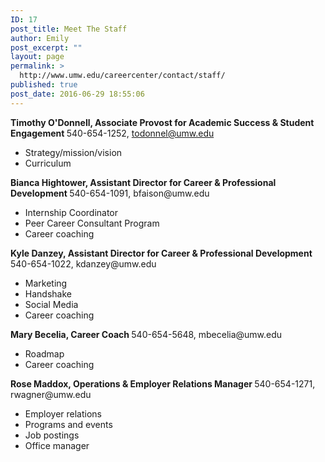 ```yaml
---
ID: 17
post_title: Meet The Staff
author: Emily
post_excerpt: ""
layout: page
permalink: >
  http://www.umw.edu/careercenter/contact/staff/
published: true
post_date: 2016-06-29 18:55:06
---
```

<strong>Timothy O'Donnell, Associate Provost for Academic Success &amp; Student Engagement
</strong>540-654-1252, todonnel@umw.edu
<ul>
 	<li>Strategy/mission/vision</li>
 	<li>Curriculum</li>
</ul>
<strong>Bianca Hightower, Assistant Director for Career &amp; Professional Development
</strong>540-654-1091, bfaison@umw.edu
<ul>
 	<li>Internship Coordinator</li>
 	<li>Peer Career Consultant Program</li>
 	<li>Career coaching</li>
</ul>
<strong>Kyle Danzey, Assistant Director for Career &amp; Professional Development
</strong>540-654-1022, kdanzey@umw.edu
<ul>
 	<li>Marketing</li>
 	<li>Handshake</li>
 	<li>Social Media</li>
 	<li>Career coaching</li>
</ul>
<strong>Mary Becelia, Career Coach
</strong>540-654-5648, mbecelia@umw.edu
<ul>
 	<li>Roadmap</li>
 	<li>Career coaching</li>
</ul>
<strong>Rose Maddox, Operations &amp; Employer Relations Manager
</strong>540-654-1271, rwagner@umw.edu
<ul>
 	<li>Employer relations</li>
 	<li>Programs and events</li>
 	<li>Job postings</li>
 	<li>Office manager</li>
</ul>